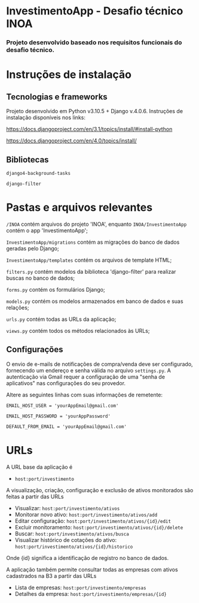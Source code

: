 # InvestimentoApp - Desafio técnico INOA
### Projeto desenvolvido baseado nos requisitos funcionais do desafio técnico.

# 

# Instruções de instalação
## Tecnologias e frameworks
Projeto desenvolvido em Python v3.10.5 + Django v.4.0.6. Instruções de instalação disponíveis nos links:

https://docs.djangoproject.com/en/3.1/topics/install/#install-python

https://docs.djangoproject.com/en/4.0/topics/install/

## Bibliotecas
`django4-background-tasks`

`django-filter`

# Pastas e arquivos relevantes

`/INOA` contém arquivos do projeto 'INOA', enquanto `INOA/InvestimentoApp` contém o app 'InvestimentoApp';

`InvestimentoApp/migrations` contém as migrações do banco de dados geradas pelo Django;

`InvestimentoApp/templates` contém os arquivos de template HTML; 

`filters.py` contém modelos da biblioteca 'django-filter' para realizar buscas no banco de dados;

`forms.py` contém os formulários Django;

`models.py` contém os modelos armazenados em banco de dados e suas relações;

`urls.py` contém todas as URLs da aplicação;

`views.py` contém todos os métodos relacionados às URLs;

## Configurações
O envio de e-mails de notificações de compra/venda deve ser configurado, fornecendo um endereço e senha válida no arquivo `settings.py`. A autenticação via Gmail requer a configuração de uma "senha de aplicativos" nas configurações do seu provedor.

Altere as seguintes linhas com suas informações de remetente:

`EMAIL_HOST_USER = 'yourAppEmail@gmail.com'`

`EMAIL_HOST_PASSWORD = 'yourAppPassword'`

`DEFAULT_FROM_EMAIL = 'yourAppEmail@gmail.com'`


# URLs
A URL base da aplicação é

- `host:port/investimento`

A visualização, criação, configuração e exclusão de ativos monitorados são feitas a partir das URLs 
- Visualizar: `host:port/investimento/ativos`
- Monitorar novo ativo: `host:port/investimento/ativos/add`
- Editar configuração: `host:port/investimento/ativos/{id}/edit`
- Excluir monitoramento: `host:port/investimento/ativos/{id}/delete`
- Buscar: `host:port/investimento/ativos/busca`
- Visualizar histórico de cotações do ativo: `host:port/investimento/ativos/{id}/historico`

Onde {id} significa a identificação de registro no banco de dados.


A aplicação também permite consultar todas as empresas com ativos cadastrados na B3 a partir das URLs
- Lista de empresas: `host:port/investimento/empresas`
- Detalhes da empresa: `host:port/investimento/empresas/{id}`
